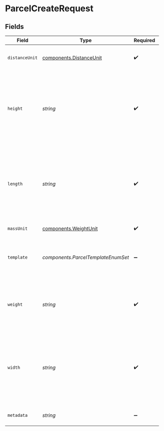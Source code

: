 # ParcelCreateRequest


## Fields

| Field                                                                                                                                                   | Type                                                                                                                                                    | Required                                                                                                                                                | Description                                                                                                                                             | Example                                                                                                                                                 |
| ------------------------------------------------------------------------------------------------------------------------------------------------------- | ------------------------------------------------------------------------------------------------------------------------------------------------------- | ------------------------------------------------------------------------------------------------------------------------------------------------------- | ------------------------------------------------------------------------------------------------------------------------------------------------------- | ------------------------------------------------------------------------------------------------------------------------------------------------------- |
| `distanceUnit`                                                                                                                                          | [components.DistanceUnit](../../models/components/distanceunit.md)                                                                                      | :heavy_check_mark:                                                                                                                                      | The measure unit used for length, width and height.                                                                                                     | in                                                                                                                                                      |
| `height`                                                                                                                                                | *string*                                                                                                                                                | :heavy_check_mark:                                                                                                                                      | **Required if template is not specified**<br><br/>Height of the parcel. Up to six digits in front and four digits after the decimal separator are accepted. | 1                                                                                                                                                       |
| `length`                                                                                                                                                | *string*                                                                                                                                                | :heavy_check_mark:                                                                                                                                      | **Required if template is not specified**<br><br/>Length of the Parcel. Up to six digits in front and four digits after the decimal separator are accepted. | 1                                                                                                                                                       |
| `massUnit`                                                                                                                                              | [components.WeightUnit](../../models/components/weightunit.md)                                                                                          | :heavy_check_mark:                                                                                                                                      | The unit used for weight.                                                                                                                               | lb                                                                                                                                                      |
| `template`                                                                                                                                              | *components.ParcelTemplateEnumSet*                                                                                                                      | :heavy_minus_sign:                                                                                                                                      | If template is passed, `length`, `width`, `height`, and `distance_unit` are not required                                                                |                                                                                                                                                         |
| `weight`                                                                                                                                                | *string*                                                                                                                                                | :heavy_check_mark:                                                                                                                                      | Weight of the parcel. Up to six digits in front and four digits after the decimal separator are accepted.                                               | 1                                                                                                                                                       |
| `width`                                                                                                                                                 | *string*                                                                                                                                                | :heavy_check_mark:                                                                                                                                      | **Required if template is not specified**<br><br/>Width of the Parcel. Up to six digits in front and four digits after the decimal separator are accepted. | 1                                                                                                                                                       |
| `metadata`                                                                                                                                              | *string*                                                                                                                                                | :heavy_minus_sign:                                                                                                                                      | N/A                                                                                                                                                     | Customer ID 123456                                                                                                                                      |